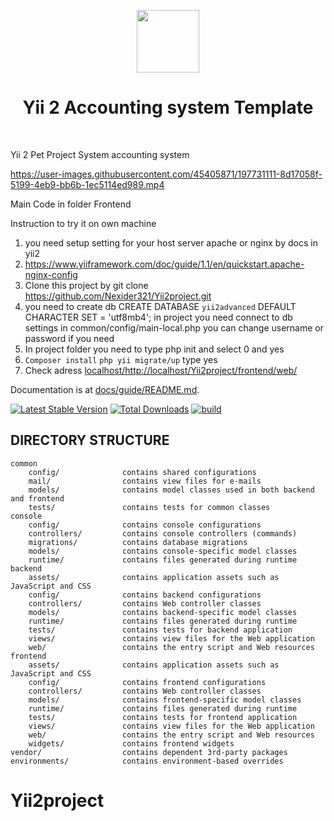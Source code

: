 <p align="center">
    <a href="https://github.com/yiisoft" target="_blank">
        <img src="https://avatars0.githubusercontent.com/u/993323" height="100px">
    </a>
    <h1 align="center">Yii 2 Accounting system Template</h1>
    <br>
</p>

Yii 2 Pet Project System accounting system



https://user-images.githubusercontent.com/45405871/197731111-8d17058f-5199-4eb9-bb6b-1ec5114ed989.mp4


Main Code in folder Frontend


Instruction to try it on own machine
1. you need setup setting for your host server apache or nginx by docs in yii2 
2. https://www.yiiframework.com/doc/guide/1.1/en/quickstart.apache-nginx-config
3. Clone this project by git clone https://github.com/Nexider321/Yii2project.git
4. you need to create db 
CREATE DATABASE `yii2advanced`
    DEFAULT CHARACTER SET = 'utf8mb4';
 in project you need connect to db settings in common/config/main-local.php you can change username or password if you need
4. In project folder you need to type php init and select 0 and yes
5. `Composer install` `php yii migrate/up` type yes
6. Check adress [localhost/http://localhost/Yii2project/frontend/web/](http://localhost/Yii2project/frontend/web/)


Documentation is at [docs/guide/README.md](docs/guide/README.md).

[![Latest Stable Version](https://img.shields.io/packagist/v/yiisoft/yii2-app-advanced.svg)](https://packagist.org/packages/yiisoft/yii2-app-advanced)
[![Total Downloads](https://img.shields.io/packagist/dt/yiisoft/yii2-app-advanced.svg)](https://packagist.org/packages/yiisoft/yii2-app-advanced)
[![build](https://github.com/yiisoft/yii2-app-advanced/workflows/build/badge.svg)](https://github.com/yiisoft/yii2-app-advanced/actions?query=workflow%3Abuild)

DIRECTORY STRUCTURE
-------------------

```
common
    config/              contains shared configurations
    mail/                contains view files for e-mails
    models/              contains model classes used in both backend and frontend
    tests/               contains tests for common classes    
console
    config/              contains console configurations
    controllers/         contains console controllers (commands)
    migrations/          contains database migrations
    models/              contains console-specific model classes
    runtime/             contains files generated during runtime
backend
    assets/              contains application assets such as JavaScript and CSS
    config/              contains backend configurations
    controllers/         contains Web controller classes
    models/              contains backend-specific model classes
    runtime/             contains files generated during runtime
    tests/               contains tests for backend application    
    views/               contains view files for the Web application
    web/                 contains the entry script and Web resources
frontend
    assets/              contains application assets such as JavaScript and CSS
    config/              contains frontend configurations
    controllers/         contains Web controller classes
    models/              contains frontend-specific model classes
    runtime/             contains files generated during runtime
    tests/               contains tests for frontend application
    views/               contains view files for the Web application
    web/                 contains the entry script and Web resources
    widgets/             contains frontend widgets
vendor/                  contains dependent 3rd-party packages
environments/            contains environment-based overrides
```
# Yii2project
